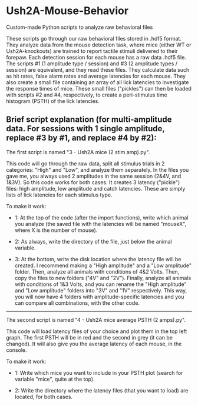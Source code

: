 # Ush2A-Mouse-Behavior
Custom-made Python scripts to analyze raw behavioral files

These scripts go through our raw behavioral files stored in .hdf5 format. They analyze data from the mouse detection task, where mice (either WT or Ush2A-knockouts) are trained to report tactile stimuli delivered to their forepaw. 
Each detection session for each mouse has a raw data .hdf5 file. The scripts #1 (1 amplitude type / session) and #3 (2 amplitude types / session) are equivalent, and they read these files. They calculate data such as hit rates, false alarm rates and average latencies for each mouse. They also create a small file containing an array of all lick latencies to investigate the response times of mice. These small files ("pickles") can then be loaded with scripts #2 and #4, respectively, to create a peri-stimulus time histogram (PSTH) of the lick latencies.


Brief script explanation (for multi-amplitude data. For sessions with 1 single amplitude, replace #3 by #1, and replace #4 by #2):
---------------------------------------------------------------------
The first script is named "3 - Ush2A mice (2 stim amp).py". 

This code will go through the raw data, split all stimulus trials in 2 categories: "High" and "Low", and analyze them separately. In the files you gave me, you always used 2 amplitudes in the same session (2&4V, and 1&3V). So this code works for both cases. 
It creates 3 latency ("pickle") files: high amplitude, low amplitude and catch latencies. These are simply lists of lick latencies for each stimulus type.

To make it work:

- 1: At the top of the code (after the import functions), write which animal you analyze (the saved file with the latencies will be named "mouseX", where X is the number of mouse). 

- 2: As always, write the directory of the file, just below the animal variable.

- 3: At the bottom, write the disk location where the latency file will be created. 
I recommend making a "High amplitude" and a "Low amplitude" folder. Then, analyze all animals with conditions of 4&2 Volts. Then, copy the files to new folders ("4V" and "2V"). Finally, analyze all animals with conditions of 1&3 Volts, and you can rename the "High amplitude" and "Low amplitude" folders into "3V" and "1V" respectively. This way, you will now have 4 folders with amplitude-specific latencies and you can compare all combinations, with the other code. 

---------------------------------------------------------------------
The second script is named "4 - Ush2A mice average PSTH (2 amps).py". 

This code will load latency files of your choice and plot them in the top left graph. The first PSTH will be in red and the second in grey (it can be changed). It will also give you the average latency of each mouse, in the console. 

To make it work:

- 1: Write which mice you want to include in your PSTH plot (search for variable "mice", quite at the top).

- 2: Write the directory where the latency files (that you want to load) are located, for both cases.
